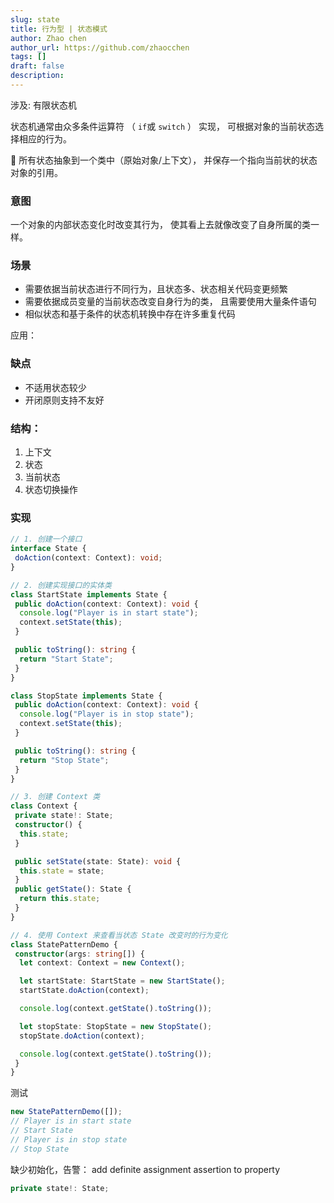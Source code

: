```yaml
---
slug: state
title: 行为型 | 状态模式
author: Zhao chen
author_url: https://github.com/zhaocchen
tags: []
draft: false
description: 
---
```



涉及: 有限状态机

状态机通常由众多条件运算符 （ `if`或 `switch` ） 实现， 可根据对象的当前状态选择相应的行为。  

📢 所有状态抽象到一个类中（原始对象/上下文）， 并保存一个指向当前状的状态对象的引用。

### 意图

一个对象的内部状态变化时改变其行为， 使其看上去就像改变了自身所属的类一样。

### 场景

- 需要依据当前状态进行不同行为，且状态多、状态相关代码变更频繁
- 需要依据成员变量的当前状态改变自身行为的类， 且需要使用大量条件语句
- 相似状态和基于条件的状态机转换中存在许多重复代码

应用：

### 缺点

- 不适用状态较少
- 开闭原则支持不友好

### 结构：

1. 上下文
1. 状态
1. 当前状态
1. 状态切换操作

### 实现

```ts
// 1. 创建一个接口
interface State {
 doAction(context: Context): void;
}

// 2. 创建实现接口的实体类
class StartState implements State {
 public doAction(context: Context): void {
  console.log("Player is in start state");
  context.setState(this);
 }

 public toString(): string {
  return "Start State";
 }
}

class StopState implements State {
 public doAction(context: Context): void {
  console.log("Player is in stop state");
  context.setState(this);
 }

 public toString(): string {
  return "Stop State";
 }
}

// 3. 创建 Context 类
class Context {
 private state!: State;
 constructor() {
  this.state;
 }

 public setState(state: State): void {
  this.state = state;
 }
 public getState(): State {
  return this.state;
 }
}

// 4. 使用 Context 来查看当状态 State 改变时的行为变化
class StatePatternDemo {
 constructor(args: string[]) {
  let context: Context = new Context();

  let startState: StartState = new StartState();
  startState.doAction(context);

  console.log(context.getState().toString());

  let stopState: StopState = new StopState();
  stopState.doAction(context);

  console.log(context.getState().toString());
 }
}
```

测试

```ts
new StatePatternDemo([]);
// Player is in start state
// Start State
// Player is in stop state
// Stop State
```

缺少初始化，告警： add definite assignment assertion to property

```ts
private state!: State;
```

